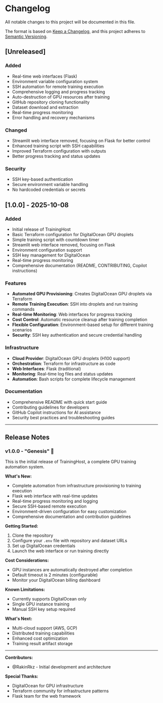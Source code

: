 # Changelog

All notable changes to this project will be documented in this file.

The format is based on [Keep a Changelog](https://keepachangelog.com/en/1.0.0/),
and this project adheres to [Semantic Versioning](https://semver.org/spec/v2.0.0.html).

## [Unreleased]

### Added
- Real-time web interfaces (Flask)
- Environment variable configuration system
- SSH automation for remote training execution
- Comprehensive logging and progress tracking
- Auto-destruction of GPU resources after training
- GitHub repository cloning functionality
- Dataset download and extraction
- Real-time progress monitoring
- Error handling and recovery mechanisms

### Changed
- Streamlit web interface removed, focusing on Flask for better control
- Enhanced training script with SSH capabilities
- Improved Terraform configuration with outputs
- Better progress tracking and status updates

### Security
- SSH key-based authentication
- Secure environment variable handling
- No hardcoded credentials or secrets

## [1.0.0] - 2025-10-08

### Added
- Initial release of TrainingHost
- Basic Terraform configuration for DigitalOcean GPU droplets
- Simple training script with countdown timer
- Streamlit web interface removed, focusing on Flask
- Environment configuration support
- SSH key management for DigitalOcean
- Real-time progress monitoring
- Comprehensive documentation (README, CONTRIBUTING, Copilot instructions)

### Features
- **Automated GPU Provisioning**: Creates DigitalOcean GPU droplets via Terraform
- **Remote Training Execution**: SSH into droplets and run training commands
- **Real-time Monitoring**: Web interfaces for progress tracking
- **Cost Control**: Automatic resource cleanup after training completion
- **Flexible Configuration**: Environment-based setup for different training scenarios
- **Security**: SSH key authentication and secure credential handling

### Infrastructure
- **Cloud Provider**: DigitalOcean GPU droplets (H100 support)
- **Orchestration**: Terraform for infrastructure as code
- **Web Interfaces**: Flask (traditional)
- **Monitoring**: Real-time log files and status updates
- **Automation**: Bash scripts for complete lifecycle management

### Documentation
- Comprehensive README with quick start guide
- Contributing guidelines for developers
- GitHub Copilot instructions for AI assistance
- Security best practices and troubleshooting guides

---

## Release Notes

### v1.0.0 - "Genesis" 🚀

This is the initial release of TrainingHost, a complete GPU training automation system. 

**What's New:**
- Complete automation from infrastructure provisioning to training execution
- Flask web interface with real-time updates  
- Real-time progress monitoring and logging
- Secure SSH-based remote execution
- Environment-driven configuration for easy customization
- Comprehensive documentation and contribution guidelines

**Getting Started:**
1. Clone the repository
2. Configure your `.env` file with repository and dataset URLs
3. Set up DigitalOcean credentials
4. Launch the web interface or run training directly

**Cost Considerations:**
- GPU instances are automatically destroyed after completion
- Default timeout is 2 minutes (configurable)
- Monitor your DigitalOcean billing dashboard

**Known Limitations:**
- Currently supports DigitalOcean only
- Single GPU instance training
- Manual SSH key setup required

**What's Next:**
- Multi-cloud support (AWS, GCP)
- Distributed training capabilities
- Enhanced cost optimization
- Training result artifact storage

---

**Contributors:**
- @RakinRkz - Initial development and architecture

**Special Thanks:**
- DigitalOcean for GPU infrastructure
- Terraform community for infrastructure patterns
- Flask team for the web framework